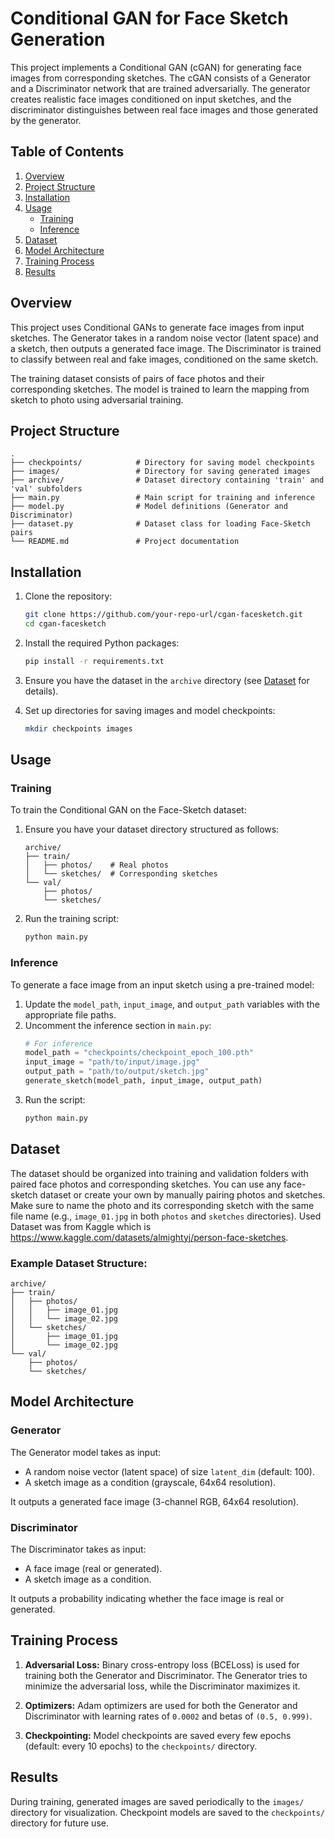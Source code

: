 # Conditional GAN for Face Sketch Generation

This project implements a Conditional GAN (cGAN) for generating face images from corresponding sketches. The cGAN consists of a Generator and a Discriminator network that are trained adversarially. The generator creates realistic face images conditioned on input sketches, and the discriminator distinguishes between real face images and those generated by the generator.

## Table of Contents
1. [Overview](#overview)
2. [Project Structure](#project-structure)
3. [Installation](#installation)
4. [Usage](#usage)
    - [Training](#training)
    - [Inference](#inference)
5. [Dataset](#dataset)
6. [Model Architecture](#model-architecture)
7. [Training Process](#training-process)
8. [Results](#results)

## Overview
This project uses Conditional GANs to generate face images from input sketches. The Generator takes in a random noise vector (latent space) and a sketch, then outputs a generated face image. The Discriminator is trained to classify between real and fake images, conditioned on the same sketch.

The training dataset consists of pairs of face photos and their corresponding sketches. The model is trained to learn the mapping from sketch to photo using adversarial training.

## Project Structure
```
.
├── checkpoints/            # Directory for saving model checkpoints
├── images/                 # Directory for saving generated images
├── archive/                # Dataset directory containing 'train' and 'val' subfolders
├── main.py                 # Main script for training and inference
├── model.py                # Model definitions (Generator and Discriminator)
├── dataset.py              # Dataset class for loading Face-Sketch pairs
└── README.md               # Project documentation
```

## Installation

1. Clone the repository:
    ```bash
    git clone https://github.com/your-repo-url/cgan-facesketch.git
    cd cgan-facesketch
    ```

2. Install the required Python packages:
    ```bash
    pip install -r requirements.txt
    ```

3. Ensure you have the dataset in the `archive` directory (see [Dataset](#dataset) for details).

4. Set up directories for saving images and model checkpoints:
    ```bash
    mkdir checkpoints images
    ```

## Usage

### Training
To train the Conditional GAN on the Face-Sketch dataset:
1. Ensure you have your dataset directory structured as follows:
    ```
    archive/
    ├── train/
    │   ├── photos/    # Real photos
    │   └── sketches/  # Corresponding sketches
    └── val/
        ├── photos/
        └── sketches/
    ```
2. Run the training script:
    ```bash
    python main.py
    ```

### Inference
To generate a face image from an input sketch using a pre-trained model:
1. Update the `model_path`, `input_image`, and `output_path` variables with the appropriate file paths.
2. Uncomment the inference section in `main.py`:
    ```python
    # For inference
    model_path = "checkpoints/checkpoint_epoch_100.pth"
    input_image = "path/to/input/image.jpg"
    output_path = "path/to/output/sketch.jpg"
    generate_sketch(model_path, input_image, output_path)
    ```
3. Run the script:
    ```bash
    python main.py
    ```

## Dataset
The dataset should be organized into training and validation folders with paired face photos and corresponding sketches. You can use any face-sketch dataset or create your own by manually pairing photos and sketches. Make sure to name the photo and its corresponding sketch with the same file name (e.g., `image_01.jpg` in both `photos` and `sketches` directories).
Used Dataset was from Kaggle which is https://www.kaggle.com/datasets/almightyj/person-face-sketches.
### Example Dataset Structure:
```
archive/
├── train/
│   ├── photos/
│   │   ├── image_01.jpg
│   │   └── image_02.jpg
│   └── sketches/
│       ├── image_01.jpg
│       └── image_02.jpg
└── val/
    ├── photos/
    └── sketches/
```

## Model Architecture

### Generator
The Generator model takes as input:
- A random noise vector (latent space) of size `latent_dim` (default: 100).
- A sketch image as a condition (grayscale, 64x64 resolution).

It outputs a generated face image (3-channel RGB, 64x64 resolution).

### Discriminator
The Discriminator takes as input:
- A face image (real or generated).
- A sketch image as a condition.

It outputs a probability indicating whether the face image is real or generated.

## Training Process

1. **Adversarial Loss:** Binary cross-entropy loss (BCELoss) is used for training both the Generator and Discriminator. The Generator tries to minimize the adversarial loss, while the Discriminator maximizes it.
   
2. **Optimizers:** Adam optimizers are used for both the Generator and Discriminator with learning rates of `0.0002` and betas of `(0.5, 0.999)`.

3. **Checkpointing:** Model checkpoints are saved every few epochs (default: every 10 epochs) to the `checkpoints/` directory.

## Results

During training, generated images are saved periodically to the `images/` directory for visualization. Checkpoint models are saved to the `checkpoints/` directory for future use.
